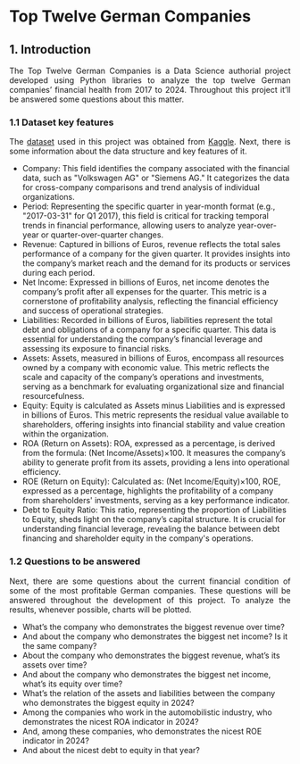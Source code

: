 # Top Twelve German Companies

## 1. Introduction

<p align='justify'>The Top Twelve German Companies is a Data Science authorial project developed using Python libraries to analyze the top twelve German companies’ financial health from 2017 to 2024. Throughout this project it’ll be answered some questions about this matter.</p>

### 1.1 Dataset key features

<p align='justify'>The <a href="https://www.kaggle.com/datasets/willianoliveiragibin/top-12-german-companies">dataset</a> used in this project was obtained from <a href="https://www.kaggle.com/">Kaggle</a>. Next, there is some information about the data structure and key features of it.</p>

<ul>
  <li>Company: This field identifies the company associated with the financial data, such as "Volkswagen AG" or "Siemens AG." It categorizes the data for cross-company comparisons and trend analysis of individual organizations.</li>
  <li>Period: Representing the specific quarter in year-month format (e.g., "2017-03-31" for Q1 2017), this field is critical for tracking temporal trends in financial performance, allowing users to analyze year-over-year or quarter-over-quarter changes.</li>
  <li>Revenue: Captured in billions of Euros, revenue reflects the total sales performance of a company for the given quarter. It provides insights into the company’s market reach and the demand for its products or services during each period.</li>
  <li>Net Income: Expressed in billions of Euros, net income denotes the company’s profit after all expenses for the quarter. This metric is a cornerstone of profitability analysis, reflecting the financial efficiency and success of operational strategies.</li>
  <li>Liabilities: Recorded in billions of Euros, liabilities represent the total debt and obligations of a company for a specific quarter. This data is essential for understanding the company’s financial leverage and assessing its exposure to financial risks.</li>
  <li>Assets: Assets, measured in billions of Euros, encompass all resources owned by a company with economic value. This metric reflects the scale and capacity of the company’s operations and investments, serving as a benchmark for evaluating organizational size and financial resourcefulness.</li>
  <li>Equity: Equity is calculated as Assets minus Liabilities and is expressed in billions of Euros. This metric represents the residual value available to shareholders, offering insights into financial stability and value creation within the organization.</li> 
  <li>ROA (Return on Assets): ROA, expressed as a percentage, is derived from the formula: (Net Income/Assets)×100. It measures the company’s ability to generate profit from its assets, providing a lens into operational efficiency.</li> 
  <li>ROE (Return on Equity): Calculated as: (Net Income/Equity)×100, ROE, expressed as a percentage, highlights the profitability of a company from shareholders' investments, serving as a key performance indicator.</li>
  <li>Debt to Equity Ratio: This ratio, representing the proportion of Liabilities to Equity, sheds light on the company’s capital structure. It is crucial for understanding financial leverage, revealing the balance between debt financing and shareholder equity in the company's operations.</li>
</ul>

### 1.2 Questions to be answered

<p align='justify'>Next, there are some questions about the current financial condition of some of the most profitable German companies. These questions will be answered throughout the development of this project. To analyze the results, whenever possible, charts will be plotted.</p>

<ul>
  <li>What’s the company who demonstrates the biggest revenue over time?</li>
  <li>And about the company who demonstrates the biggest net income? Is it the same company?</li>
  <li>About the company who demonstrates the biggest revenue, what’s its assets over time?</li>
  <li>And about the company who demonstrates the biggest net income, what’s its equity over time?</li>
  <li>What’s the relation of the assets and liabilities between the company who demonstrates the biggest equity in 2024?</li>
  <li>Among the companies who work in the automobilistic industry, who demonstrates the nicest ROA indicator in 2024?</li>
  <li>And, among these companies, who demonstrates the nicest ROE indicator in 2024?</li>
  <li>And about the nicest debt to equity in that year?</li>
</ul>
